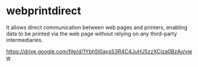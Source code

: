 # webprintdirect
It allows direct communication between web pages and printers, enabling data to be printed via the web page without relying on any third-party intermediaries.

https://drive.google.com/file/d/1Ybh5I0aysS3R4C4JuHJ5zzXCjza0BzAv/view

